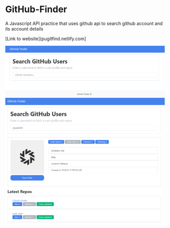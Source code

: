 # GitHub-Finder
A Javascript API practice that uses github api to search github account and its account details

[Link to website](pugitfind.netlify.com]

![landing page](1.PNG)
![search result](2.PNG)

